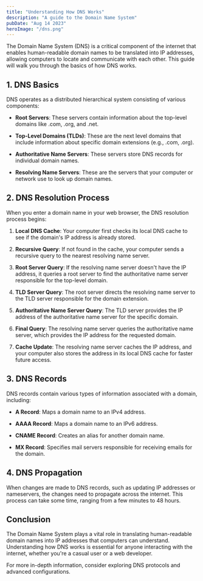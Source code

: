 ```yaml
---
title: "Understanding How DNS Works"
description: "A guide to the Domain Name System"
pubDate: "Aug 14 2023"
heroImage: "/dns.png"
---
```


The Domain Name System (DNS) is a critical component of the internet that enables human-readable domain names to be translated into IP addresses, allowing computers to locate and communicate with each other. This guide will walk you through the basics of how DNS works.

## 1. DNS Basics

DNS operates as a distributed hierarchical system consisting of various components:

- **Root Servers**: These servers contain information about the top-level domains like .com, .org, and .net.

- **Top-Level Domains (TLDs)**: These are the next level domains that include information about specific domain extensions (e.g., .com, .org).

- **Authoritative Name Servers**: These servers store DNS records for individual domain names.

- **Resolving Name Servers**: These are the servers that your computer or network use to look up domain names.

## 2. DNS Resolution Process

When you enter a domain name in your web browser, the DNS resolution process begins:

1. **Local DNS Cache**: Your computer first checks its local DNS cache to see if the domain's IP address is already stored.

2. **Recursive Query**: If not found in the cache, your computer sends a recursive query to the nearest resolving name server.

3. **Root Server Query**: If the resolving name server doesn't have the IP address, it queries a root server to find the authoritative name server responsible for the top-level domain.

4. **TLD Server Query**: The root server directs the resolving name server to the TLD server responsible for the domain extension.

5. **Authoritative Name Server Query**: The TLD server provides the IP address of the authoritative name server for the specific domain.

6. **Final Query**: The resolving name server queries the authoritative name server, which provides the IP address for the requested domain.

7. **Cache Update**: The resolving name server caches the IP address, and your computer also stores the address in its local DNS cache for faster future access.

## 3. DNS Records

DNS records contain various types of information associated with a domain, including:

- **A Record**: Maps a domain name to an IPv4 address.

- **AAAA Record**: Maps a domain name to an IPv6 address.

- **CNAME Record**: Creates an alias for another domain name.

- **MX Record**: Specifies mail servers responsible for receiving emails for the domain.

## 4. DNS Propagation

When changes are made to DNS records, such as updating IP addresses or nameservers, the changes need to propagate across the internet. This process can take some time, ranging from a few minutes to 48 hours.

## Conclusion

The Domain Name System plays a vital role in translating human-readable domain names into IP addresses that computers can understand. Understanding how DNS works is essential for anyone interacting with the internet, whether you're a casual user or a web developer.

For more in-depth information, consider exploring DNS protocols and advanced configurations.
